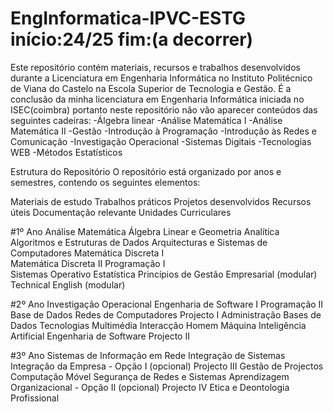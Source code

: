 # EngInformatica-IPVC-ESTG início:24/25 fim:(a decorrer)
Este repositório contém materiais, recursos e trabalhos desenvolvidos durante a Licenciatura em Engenharia Informática no Instituto Politécnico de Viana do Castelo na Escola Superior de Tecnologia e Gestão.
É a conclusão da minha licenciatura em Engenharia Informática iniciada no ISEC(coimbra) portanto neste repositório não vão aparecer conteúdos das seguintes cadeiras:
-Álgebra linear
-Análise Matemática I
-Análise Matemática II
-Gestão
-Introdução à Programação
-Introdução às Redes e Comunicação
-Investigação Operacional
-Sistemas Digitais
-Tecnologias WEB
-Métodos Estatísticos

Estrutura do Repositório
O repositório está organizado por anos e semestres, contendo os seguintes elementos:

Materiais de estudo
Trabalhos práticos
Projetos desenvolvidos
Recursos úteis
Documentação relevante
Unidades Curriculares

#1º Ano
Análise Matemática
Álgebra Linear e Geometria Analítica
Algoritmos e Estruturas de Dados
Arquitecturas e Sistemas de Computadores
Matemática Discreta I	
Matemática Discreta II
Programação I	
Sistemas Operativo
Estatística
Princípios de Gestão Empresarial (modular)
Technical English (modular)

#2º Ano
Investigação Operacional
Engenharia de Software I
Programação II
Base de Dados
Redes de Computadores
Projecto I
Administração Bases de Dados
Tecnologias Multimédia
Interacção Homem Máquina
Inteligência Artificial
Engenharia de Software
Projecto II

#3º Ano
Sistemas de Informação em Rede
Integração de Sistemas
Integração da Empresa - Opção I (opcional)
Projecto III
Gestão de Projectos
Computação Móvel
Segurança de Redes e Sistemas
Aprendizagem Organizacional - Opção II (opcional)
Projecto IV
Etica e Deontologia Profissional
